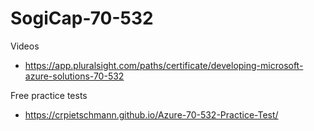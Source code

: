 # SogiCap-70-532

Videos
- https://app.pluralsight.com/paths/certificate/developing-microsoft-azure-solutions-70-532

Free practice tests
- https://crpietschmann.github.io/Azure-70-532-Practice-Test/
